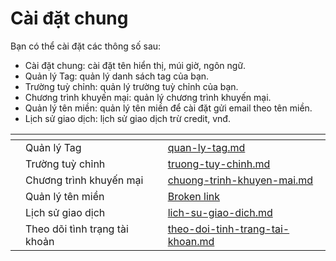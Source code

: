 # Cài đặt chung

Bạn có thể cài đặt các thông số sau:

* Cài đặt chung: cài đặt tên hiển thị, múi giờ, ngôn ngữ.
* Quản lý Tag: quản lý danh sách tag của bạn.
* Trường tuỳ chỉnh: quản lý trường tuỳ chỉnh của bạn.
* Chương trình khuyến mại: quản lý chương trình khuyến mại.
* Quản lý tên miền: quản lý tên miền để cài đặt gửi email theo tên miền.
* Lịch sử giao dịch: lịch sử giao dịch trừ credit, vnđ.

<table data-view="cards"><thead><tr><th></th><th></th><th></th><th data-hidden data-card-target data-type="content-ref"></th></tr></thead><tbody><tr><td></td><td>Quản lý Tag</td><td></td><td><a href="quan-ly-tag.md">quan-ly-tag.md</a></td></tr><tr><td></td><td>Trường tuỳ chỉnh</td><td></td><td><a href="truong-tuy-chinh.md">truong-tuy-chinh.md</a></td></tr><tr><td></td><td>Chương trình khuyến mại</td><td></td><td><a href="chuong-trinh-khuyen-mai.md">chuong-trinh-khuyen-mai.md</a></td></tr><tr><td></td><td>Quản lý tên miền</td><td></td><td><a href="broken-reference">Broken link</a></td></tr><tr><td></td><td>Lịch sử giao dịch</td><td></td><td><a href="../../hoat-dong/lich-su-giao-dich.md">lich-su-giao-dich.md</a></td></tr><tr><td></td><td>Theo dõi tình trạng tài khoản</td><td></td><td><a href="../theo-doi-tinh-trang-tai-khoan.md">theo-doi-tinh-trang-tai-khoan.md</a></td></tr></tbody></table>
